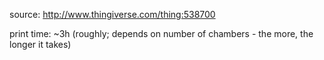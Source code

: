 source:
http://www.thingiverse.com/thing:538700

print time: ~3h (roughly; depends on number of chambers - the more, the longer it takes)

